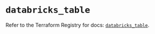 # `databricks_table`

Refer to the Terraform Registry for docs: [`databricks_table`](https://registry.terraform.io/providers/databricks/databricks/1.69.0/docs/resources/table).
